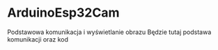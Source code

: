 # ArduinoEsp32Cam
Podstawowa komunikacja i wyświetlanie obrazu
Będzie tutaj podstawa komunikacji oraz kod
